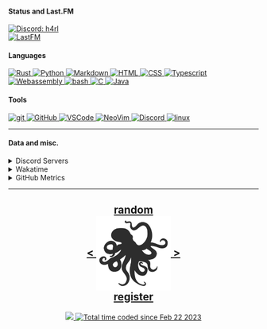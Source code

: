 <!---
h4rldev/h4rldev is a ✨ special ✨ repository because its `README.md` (this file) appears on your GitHub profile.
You can click the Preview link to take a look at your changes.
--->

<h4> Status and Last.FM </h4>
<a href="https://discord.com/users/275689969601871882">
    <img src="https://discord.c99.nl/widget/theme-4/275689969601871882.png"
    alt="Discord: h4rl" />
</a>
    <br>
<a href="https://www.last.fm/user/h4rl3h">
    <img src="https://lastfm-recently-played.vercel.app/api?user=h4rl3h&count=1" alt="LastFM" />
</a>

<h4>Languages </h4>
<a href="https://www.rust-lang.org">
    <img src="https://skillicons.dev/icons?i=rust" alt="Rust" />
</a>
<a href="https://www.python.org">
    <img src="https://skillicons.dev/icons?i=py" alt="Python" />
</a>
<a href="https://en.wikipedia.org/wiki/Markdown">
    <img src="https://skillicons.dev/icons?i=md" alt="Markdown" />
</a>
<a href="https://developer.mozilla.org/en-US/docs/Web/HTML">
    <img src="https://skillicons.dev/icons?i=html" alt="HTML" />
</a>
<a href="https://developer.mozilla.org/en-US/docs/Web/CSS">
    <img src="https://skillicons.dev/icons?i=css" alt="CSS" />
</a>
<a href="https://www.typescriptlang.org">
    <img src="https://skillicons.dev/icons?i=ts" alt="Typescript" />
</a>
<a href="https://developer.mozilla.org/en-US/docs/WebAssembly">
    <img src="https://skillicons.dev/icons?i=wasm" alt="Webassembly" />
</a>
<a href="https://en.wikipedia.org/wiki/Bash_(Unix_shell)">
    <img src="https://skillicons.dev/icons?i=bash" alt="bash" />
</a>
<a href="https://en.wikipedia.org/wiki/C_(programming_language)">
    <img src="https://skillicons.dev/icons?i=c" alt="C" />
</a>
<a href="https://java.com">
    <img src="https://skillicons.dev/icons?i=java" alt="Java" />
</a>

<h4> Tools </h4>
<a href="https://git-scm.com">
    <img src="https://skillicons.dev/icons?i=git" alt="git" />
</a>
<a href="https://github.com/h4rldev">
    <img src="https://skillicons.dev/icons?i=github" alt="GitHub" />
</a>
<a href="https://github.com/microsoft/vscode">
    <img src="https://skillicons.dev/icons?i=vscode" alt="VSCode" />
</a>
<a href="https://neovim.io">
    <img src="https://skillicons.dev/icons?i=neovim" alt="NeoVim" />
</a>
<a href="https://discord.com/users/275689969601871882">
    <img src="https://skillicons.dev/icons?i=discord" alt="Discord" />
</a>
<a href="https://www.linuxfoundation.org">
    <img src="https://skillicons.dev/icons?i=linux" alt="linux" />
</a>
<hr>

<h4>Data and misc.</h4>
<details>
    <summary>Discord Servers</summary>
    <a href="https://discord.gg/aPdx2aFN5A">
        My discord server!
    </a>
</details>
<details>
    <summary>Wakatime</summary>

<!--START_SECTION:waka-->

```txt
From: 21 February 2023 - To: 28 November 2024

Total Time: 582 hrs 41 mins

Rust              191 hrs 42 mins >>>>>>>>=================   31.60 %
C                 105 hrs 15 mins >>>>=====================   17.35 %
Svelte            36 hrs 52 mins  >>=======================   06.08 %
Nix               33 hrs 2 mins   >========================   05.44 %
HTML              26 hrs 28 mins  >========================   04.36 %
Bash              26 hrs 23 mins  >========================   04.35 %
Other             24 hrs 2 mins   >========================   03.96 %
Python            22 hrs 22 mins  >========================   03.69 %
CSS               18 hrs 47 mins  >========================   03.10 %
Astro             16 hrs 26 mins  >========================   02.71 %
Markdown          14 hrs          >========================   02.31 %
YAML              12 hrs 16 mins  >========================   02.02 %
TOML              10 hrs 59 mins  =========================   01.81 %
SCSS              9 hrs 36 mins   =========================   01.58 %
Makefile          8 hrs 5 mins    =========================   01.33 %
Java              6 hrs 53 mins   =========================   01.13 %
Odin              6 hrs 6 mins    =========================   01.01 %
JavaScript        5 hrs 56 mins   =========================   00.98 %
JSON              4 hrs 46 mins   =========================   00.79 %
conf              4 hrs 10 mins   =========================   00.69 %
Docker            4 hrs           =========================   00.66 %
Lua               3 hrs 51 mins   =========================   00.64 %
Assembly          1 hr 48 mins    =========================   00.30 %
Text              1 hr 35 mins    =========================   00.26 %
sshconfig         1 hr 23 mins    =========================   00.23 %
sh                52 mins         =========================   00.14 %
Git Config        50 mins         =========================   00.14 %
gitignore         48 mins         =========================   00.13 %
Zig               44 mins         =========================   00.12 %
INI               37 mins         =========================   00.10 %
GDScript3         30 mins         =========================   00.08 %
SQL               29 mins         =========================   00.08 %
Ezhil             27 mins         =========================   00.08 %
XML               26 mins         =========================   00.07 %
Slint             24 mins         =========================   00.07 %
reg               23 mins         =========================   00.07 %
desktop           22 mins         =========================   00.06 %
TypeScript        22 mins         =========================   00.06 %
Emacs Lisp        17 mins         =========================   00.05 %
CMake             17 mins         =========================   00.05 %
Java Properties   15 mins         =========================   00.04 %
systemd           14 mins         =========================   00.04 %
gitconfig         12 mins         =========================   00.03 %
kdl               10 mins         =========================   00.03 %
TSConfig          8 mins          =========================   00.02 %
bat               8 mins          =========================   00.02 %
Objective-C       6 mins          =========================   00.02 %
jsonc             6 mins          =========================   00.02 %
Batchfile         5 mins          =========================   00.02 %
PowerShell        4 mins          =========================   00.01 %
udevrules         4 mins          =========================   00.01 %
fstab             2 mins          =========================   00.01 %
ActionScript 3    2 mins          =========================   00.01 %
D                 1 min           =========================   00.00 %
ActionScript      1 min           =========================   00.00 %
fish              1 min           =========================   00.00 %
zsh               1 min           =========================   00.00 %
ca65 assembler    1 min           =========================   00.00 %
netrw             0 secs          =========================   00.00 %
Git               0 secs          =========================   00.00 %
TSQL              0 secs          =========================   00.00 %
Diff              0 secs          =========================   00.00 %
Image (svg)       0 secs          =========================   00.00 %
C++               0 secs          =========================   00.00 %
image_nvim        0 secs          =========================   00.00 %
Tcsh              0 secs          =========================   00.00 %
```

<!--END_SECTION:waka-->

</details>

<details>
    <summary>GitHub Metrics</summary>
    <img src= "./github-metrics.svg">
</details>

<hr>

<h2 align="center">
    <a href=https://octo-ring.com/p/h4rldev/random>
           random
    </a>
    <br>
    <a href="https://octo-ring.com/p/h4rldev/prev">
        <
    </a>
    <a href="https://octo-ring.com/">
        <img align="center" src=".resources/octopus.svg" height="150px" />
    </a>
    <a href="https://octo-ring.com/p/h4rldev/next">
        >
    </a>
    <br>
    <a href="https://octo-ring.com/register">
           register
    </a>
</h2>
<p align="center">
  <a href="https://github.com/h4rldev">
    <img src="https://komarev.com/ghpvc/?username=h4rldev&color=blueviolet&style=flat-square" />
  <a href="https://wakatime.com/@a96ce7fe-c8df-4036-8791-65e6c7bbd3b1">
    <img src="https://wakatime.com/badge/user/a96ce7fe-c8df-4036-8791-65e6c7bbd3b1.svg?style=flat-square" alt="Total time coded since Feb 22 2023" />
  </a>
</p>
